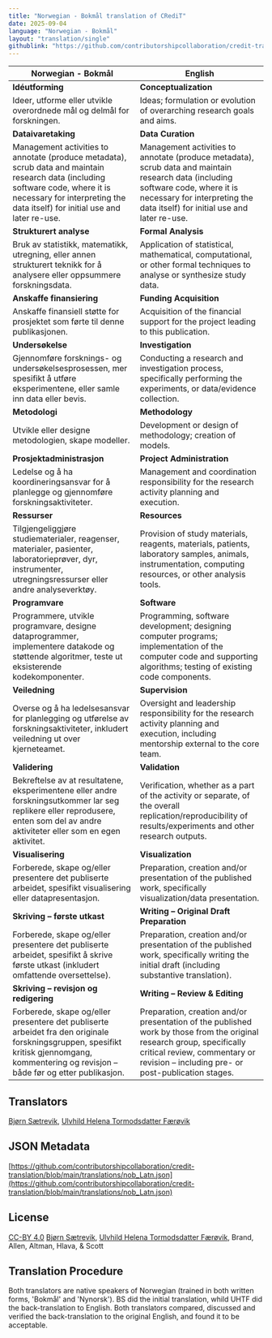 ```yaml
---
title: "Norwegian - Bokmål translation of CRediT"
date: 2025-09-04
language: "Norwegian - Bokmål"
layout: "translation/single"
githublink: "https://github.com/contributorshipcollaboration/credit-translation/blob/main/translations/nob_Latn.json"
---
```


| Norwegian - Bokmål | English |
| --- | --- |
| **Idéutforming** | **Conceptualization** |
| Ideer, utforme eller utvikle overordnede mål og delmål for forskningen. | Ideas; formulation or evolution of overarching research goals and aims. |
| **Dataivaretaking** | **Data Curation** |
| Management activities to annotate (produce metadata), scrub data and maintain research data (including software code, where it is necessary for interpreting the data itself) for initial use and later re-use. | Management activities to annotate (produce metadata), scrub data and maintain research data (including software code, where it is necessary for interpreting the data itself) for initial use and later re-use. |
| **Strukturert analyse** | **Formal Analysis** |
| Bruk av statistikk, matematikk, utregning, eller annen strukturert teknikk for å analysere eller oppsummere forskningsdata. | Application of statistical, mathematical, computational, or other formal techniques to analyse or synthesize study data. |
| **Anskaffe finansiering** | **Funding Acquisition** |
| Anskaffe finansiell støtte for prosjektet som førte til denne publikasjonen. | Acquisition of the financial support for the project leading to this publication. |
| **Undersøkelse** | **Investigation** |
| Gjennomføre forsknings- og undersøkelsesprosessen, mer spesifikt å utføre eksperimentene, eller samle inn data eller bevis. | Conducting a research and investigation process, specifically performing the experiments, or data/evidence collection. |
| **Metodologi** | **Methodology** |
| Utvikle eller designe metodologien, skape modeller. | Development or design of methodology; creation of models. |
| **Prosjektadministrasjon** | **Project Administration** |
| Ledelse og å ha koordineringsansvar for å planlegge og gjennomføre forskningsaktiviteter. | Management and coordination responsibility for the research activity planning and execution. |
| **Ressurser** | **Resources** |
| Tilgjengeliggjøre studiematerialer, reagenser, materialer, pasienter, laboratorieprøver, dyr, instrumenter, utregningsressurser eller andre analyseverktøy. | Provision of study materials, reagents, materials, patients, laboratory samples, animals, instrumentation, computing resources, or other analysis tools. |
| **Programvare** | **Software** |
| Programmere, utvikle programvare, designe dataprogrammer, implementere datakode og støttende algoritmer, teste ut eksisterende kodekomponenter. | Programming, software development; designing computer programs; implementation of the computer code and supporting algorithms; testing of existing code components. |
| **Veiledning** | **Supervision** |
| Overse og å ha ledelsesansvar for planlegging og utførelse av forskningsaktiviteter, inkludert veiledning ut over kjerneteamet. | Oversight and leadership responsibility for the research activity planning and execution, including mentorship external to the core team. |
| **Validering** | **Validation** |
| Bekreftelse av at resultatene, eksperimentene eller andre forskningsutkommer lar seg replikere eller reprodusere, enten som del av andre aktiviteter eller som en egen aktivitet. | Verification, whether as a part of the activity or separate, of the overall replication/reproducibility of results/experiments and other research outputs. |
| **Visualisering** | **Visualization** |
| Forberede, skape og/eller presentere det publiserte arbeidet, spesifikt visualisering eller datapresentasjon. | Preparation, creation and/or presentation of the published work, specifically visualization/data presentation. |
| **Skriving – første utkast** | **Writing – Original Draft Preparation** |
| Forberede, skape og/eller presentere det publiserte arbeidet, spesifikt å skrive første utkast (inkludert omfattende oversettelse). | Preparation, creation and/or presentation of the published work, specifically writing the initial draft (including substantive translation). |
| **Skriving – revisjon og redigering** | **Writing – Review & Editing** |
| Forberede, skape og/eller presentere det publiserte arbeidet fra den originale forskningsgruppen, spesifikt kritisk gjennomgang, kommentering og revisjon – både før og etter publikasjon. | Preparation, creation and/or presentation of the published work by those from the original research group, specifically critical review, commentary or revision – including pre- or post-publication stages. |

## Translators

[Bjørn  Sætrevik](https://orcid.org/0000-0002-9367-6987), [Ulvhild Helena Tormodsdatter Færøvik](https://orcid.org/0009-0000-6460-6245)

## JSON Metadata

[https://github.com/contributorshipcollaboration/credit-translation/blob/main/translations/nob_Latn.json](https://github.com/contributorshipcollaboration/credit-translation/blob/main/translations/nob_Latn.json)

## License

[CC-BY 4.0](https://creativecommons.org/licenses/by/4.0/) [Bjørn  Sætrevik](https://orcid.org/0000-0002-9367-6987), [Ulvhild Helena Tormodsdatter Færøvik](https://orcid.org/0009-0000-6460-6245), Brand, Allen, Altman, Hlava, & Scott

## Translation Procedure

Both translators are native speakers of Norwegian (trained in both written forms, 'Bokmål' and 'Nynorsk'). BS did the initial translation, whild UHTF did the back-translation to English. Both translators compared, discussed and verified the back-translation to the original English, and found it to be acceptable.